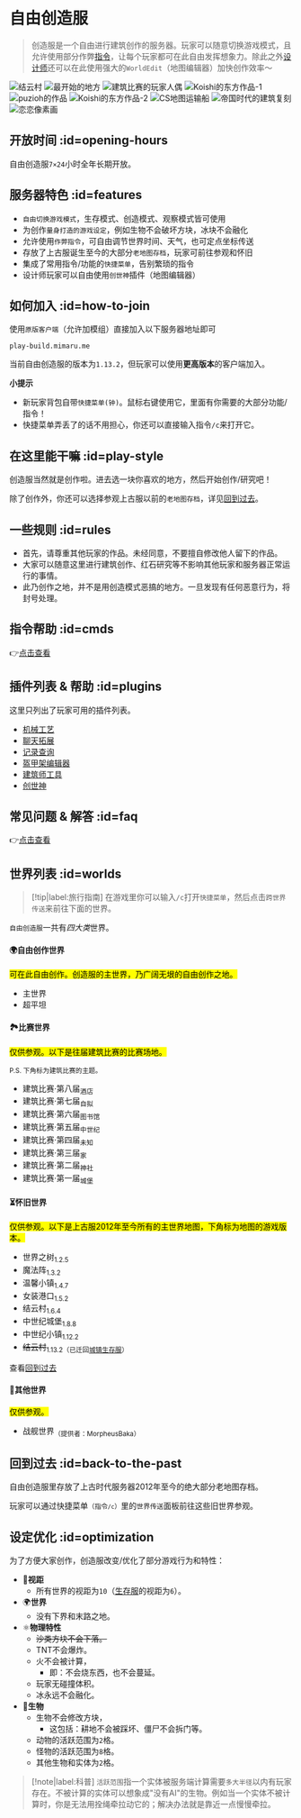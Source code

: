 # 自由创造服

> 创造服是一个自由进行建筑创作的服务器。玩家可以随意切换游戏模式，且允许使用部分作弊[指令](/navbar/cmds/creative.md)，让每个玩家都可在此自由发挥想象力。除此之外[设计师](/welcome/groups.md#designer)还可以在此使用强大的`WorldEdit`（地图编辑器）加快创作效率～

![结云村](https://mimaru-jp.oss-ap-northeast-1.aliyuncs.com/images/build-1.jpg ':class=img-small')
![最开始的地方](https://mimaru-jp.oss-ap-northeast-1.aliyuncs.com/images/build-2.jpg ':class=img-small')
![建筑比赛的玩家人偶](https://mimaru-jp.oss-ap-northeast-1.aliyuncs.com/images/build-3.jpg ':class=img-small')
![Koishi的东方作品-1](https://mimaru-jp.oss-ap-northeast-1.aliyuncs.com/images/build-4.jpg ':class=img-small')
![puzioh的作品](https://mimaru-jp.oss-ap-northeast-1.aliyuncs.com/images/build-5.jpg ':class=img-small')
![Koishi的东方作品-2](https://mimaru-jp.oss-ap-northeast-1.aliyuncs.com/images/build-6.jpg ':class=img-small')
![CS地图运输船](https://mimaru-jp.oss-ap-northeast-1.aliyuncs.com/images/build-7.jpg ':class=img-small')
![帝国时代的建筑复刻](https://mimaru-jp.oss-ap-northeast-1.aliyuncs.com/images/build-8.jpg ':class=img-small')
![恋恋像素画](https://mimaru-jp.oss-ap-northeast-1.aliyuncs.com/images/build-9.jpg ':class=img-small')

## 开放时间 :id=opening-hours

自由创造服`7×24`小时全年长期开放。

## 服务器特色 :id=features

- `自由切换游戏模式`，生存模式、创造模式、观察模式皆可使用
- 为创作`量身打造的游戏设定`，例如生物不会破坏方块，冰块不会融化
- 允许使用`作弊指令`，可自由调节世界时间、天气，也可定点坐标传送
- 存放了上古服诞生至今的大部分`老地图存档`，玩家可前往参观和怀旧
- 集成了常用指令/功能的`快捷菜单`，告别繁琐的指令
- 设计师玩家可以自由使用`创世神`插件（地图编辑器）

## 如何加入 :id=how-to-join

使用`原版客户端`（允许加模组）直接加入以下服务器地址即可

    play-build.mimaru.me

当前自由创造服的版本为`1.13.2`，但玩家可以使用**更高版本**的客户端加入。

**小提示**

- 新玩家背包自带`快捷菜单(钟)`。<kbd>鼠标右键</kbd>使用它，里面有你需要的大部分功能/指令！
- 快捷菜单弄丢了的话不用担心，你还可以直接输入指令`/c`来打开它。

## 在这里能干嘛 :id=play-style

创造服当然就是创作啦。进去选一块你喜欢的地方，然后开始创作/研究吧！

除了创作外，你还可以选择参观上古服以前的`老地图存档`，详见[回到过去](#back-to-the-past)。

## 一些规则 :id=rules

- 首先，请尊重其他玩家的作品。未经同意，不要擅自修改他人留下的作品。
- 大家可以随意这里进行建筑创作、红石研究等不影响其他玩家和服务器正常运行的事情。
- 此乃创作之地，并不是用创造模式恶搞的地方。一旦发现有任何恶意行为，将封号处理。

## 指令帮助 :id=cmds

👉[点击查看](/navbar/cmds/creative.md)

## 插件列表 & 帮助 :id=plugins

这里只列出了玩家可用的插件列表。

- [机械工艺](/plugins/craftbook.md)
- [聊天拓展](/plugins/chatutil.md)
- [记录查询](/plugins/logblock.md)
- [盔甲架编辑器](/plugins/ast.md)
- [建筑师工具](/plugins/bu.md)
- [创世神](http://mineplugin.org/WorldEdit)

## 常见问题 & 解答 :id=faq

👉[点击查看](/mc-servers/creative/faq.md)

## 世界列表 :id=worlds

> [!tip|label:旅行指南]
> 在游戏里你可以输入`/c`打开`快捷菜单`，然后点击`跨世界传送`来前往下面的世界。

`自由创造服`一共有*四大类*世界。

<!-- tabs:start -->

#### **🌍自由创作世界**

<mark>可在此自由创作。创造服的主世界，乃广阔无垠的自由创作之地。</mark>

- 主世界
- 超平坦

#### **🏞比赛世界**

<mark>仅供参观。以下是往届建筑比赛的比赛场地。</mark>

<small>P.S. 下角标为建筑比赛的主题。</small>

- 建筑比赛·第八届<sub>酒店</sub>
- 建筑比赛·第七届<sub>自拟</sub>
- 建筑比赛·第六届<sub>图书馆</sub>
- 建筑比赛·第五届<sub>中世纪</sub>
- 建筑比赛·第四届<sub>未知</sub>
- 建筑比赛·第三届<sub>家</sub>
- 建筑比赛·第二届<sub>神社</sub>
- 建筑比赛·第一届<sub>城堡</sub>

#### **⏳怀旧世界**

<mark>仅供参观。以下是上古服2012年至今所有的主世界地图，下角标为地图的游戏版本。</mark>

  - 世界之树<sub>1.2.5</sub>
  - 魔法阵<sub>1.3.2</sub>
  - 温馨小镇<sub>1.4.7</sub>
  - 女装港口<sub>1.5.2</sub>
  - 结云村<sub>1.6.4</sub>
  - 中世纪城堡<sub>1.8.8</sub>
  - 中世纪小镇<sub>1.12.2</sub>
  - ~~结云村~~<sub>1.13.2（已迁回[城镇生存服](/mc-servers/survival.md)）</sub>

查看[回到过去](#back-to-the-past)

#### **🌟其他世界**

<mark>仅供参观。</mark>

- 战舰世界<sub>（提供者：MorpheusBaka）</sub>

<!-- tabs:end -->

## 回到过去 :id=back-to-the-past

自由创造服里存放了上古时代服务器2012年至今的绝大部分老地图存档。

玩家可以通过快捷菜单<small>（指令`/c`）</small>里的`世界传送`面板前往这些旧世界参观。

## 设定优化 :id=optimization

为了方便大家创作，创造服改变/优化了部分游戏行为和特性：

- 👀**视距**
  - 所有世界的视距为`10`（[生存服](#survival)的视距为`6`）。
- 🌍**世界**
  - 没有下界和末路之地。
- ⚛️**物理特性**
  - ~~沙类方块不会下落。~~
  - TNT不会爆炸。
  - 火不会被计算，
    - 即：不会烧东西，也不会蔓延。
  - 玩家无碰撞体积。
  - 冰永远不会融化。
- 🐒**生物**
  - 生物不会修改方块，
    - 这包括：耕地不会被踩坏、僵尸不会拆门等。
  - 动物的活跃范围为`2`格。
  - 怪物的活跃范围为`8`格。
  - 其他生物和实体为`2`格。

> [!note|label:科普]
> `活跃范围`指一个实体被服务端计算需要`多大半径`以内有玩家存在。不被计算的实体可以想象成"没有AI"的生物。例如当一个实体不被计算时，你是无法用拴绳牵拉动它的；解决办法就是靠近一点慢慢牵拉。

[the_overworld]: https://minecraft-zh.gamepedia.com/%E4%B8%BB%E4%B8%96%E7%95%8C
[the_nether]: https://minecraft-zh.gamepedia.com/%E4%B8%8B%E7%95%8C
[the_end]: https://minecraft-zh.gamepedia.com/%E6%9C%AB%E8%B7%AF%E4%B9%8B%E5%9C%B0
[superflat]: https://minecraft-zh.gamepedia.com/%E8%B6%85%E5%B9%B3%E5%9D%A6%E4%B8%96%E7%95%8C
[bbs]: http://bbs.mimaru.me/

